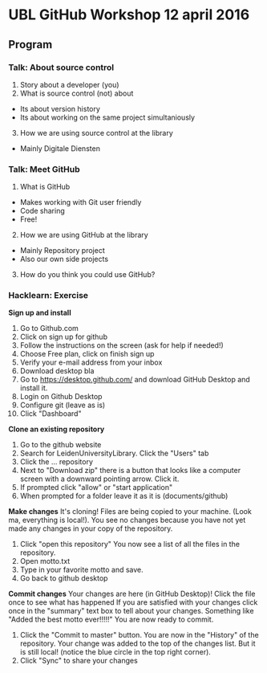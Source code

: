# UBL GitHub Workshop 12 april 2016

## Program
### Talk: About source control
1. Story about a developer (you)
2. What is source control (not) about
 * Its about version history
 * Its about working on the same project simultaniously
3. How we are using source control at the library
 * Mainly Digitale Diensten

### Talk: Meet GitHub
1. What is GitHub
 * Makes working with Git user friendly
 * Code sharing
 * Free!
2. How we are using GitHub at the library
 * Mainly Repository project
 * Also our own side projects
3. How do you think you could use GitHub?

### Hacklearn: Exercise
**Sign up and install**
1. Go to Github.com
2. Click on sign up for github
3. Follow the instructions on the screen (ask for help if needed!)
4. Choose Free plan, click on finish sign up
5. Verify your e-mail address from your inbox
6. Download desktop bla
7. Go to https://desktop.github.com/ and download GitHub Desktop and install it.
8. Login on Github Desktop
9. Configure git (leave as is)
10. Click "Dashboard"

**Clone an existing repository**
1. Go to the github website
2. Search for LeidenUniversityLibrary. Click the "Users" tab
3. Click the ... repository
4. Next to "Download zip" there is a button that looks like a computer screen with a downward pointing arrow. Click it.
5. If prompted click "allow" or "start application"
6. When prompted for a folder leave it as it is (documents/github)

**Make changes**
It's cloning! Files are being copied to your machine. (Look ma, everything is local!). You see no changes because you have not yet made any changes in your copy of the repository.
1. Click "open this repository"
You now see a list of all the files in the repository.
2. Open motto.txt
3. Type in your favorite motto and save.
4. Go back to github desktop

**Commit changes**
Your changes are here (in GitHub Desktop)! Click the file once to see what has happened
If you are satisfied with your changes click once in the "summary" text box to tell about your changes. Something like "Added the best motto ever!!!!!"
You are now ready to commit.
1. Click the "Commit to master" button.
You are now in the "History" of the repository. Your change was added to the top of the changes list. But it is still local! (notice the blue circle in the top right corner).
2. Click "Sync" to share your changes
